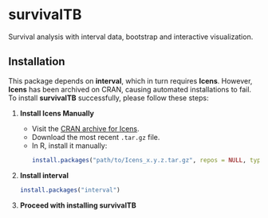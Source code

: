 # survivalTB
Survival analysis with interval data, bootstrap and interactive visualization.

## Installation

This package depends on **interval**, which in turn requires **Icens**. However, **Icens** has been archived on CRAN, causing automated installations to fail. To install **survivalTB** successfully, please follow these steps:

1. **Install Icens Manually**  
   - Visit the [CRAN archive for Icens](https://cran.r-project.org/src/contrib/Archive/Icens/).  
   - Download the most recent `.tar.gz` file.  
   - In R, install it manually:
     ```r
     install.packages("path/to/Icens_x.y.z.tar.gz", repos = NULL, type = "source")
     ```

2. **Install interval**  
   ```r
   install.packages("interval")
   ```

3. **Proceed with installing survivalTB**  
